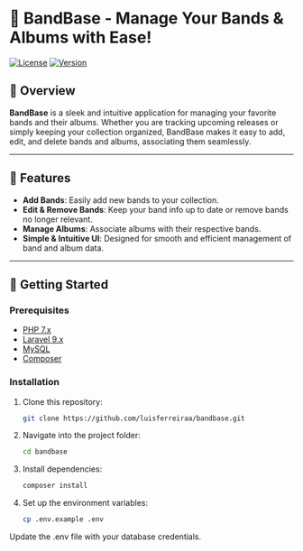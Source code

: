 # 🎸 BandBase - Manage Your Bands & Albums with Ease!

[![License](https://img.shields.io/badge/license-MIT-blue.svg)](LICENSE)
[![Version](https://img.shields.io/badge/version-1.0.0-brightgreen.svg)](https://github.com/luisferreiraa/bandbase/releases)

## 📖 Overview
**BandBase** is a sleek and intuitive application for managing your favorite bands and their albums. Whether you are tracking upcoming releases or simply keeping your collection organized, BandBase makes it easy to add, edit, and delete bands and albums, associating them seamlessly.

---

## 🎯 Features
- **Add Bands**: Easily add new bands to your collection.
- **Edit & Remove Bands**: Keep your band info up to date or remove bands no longer relevant.
- **Manage Albums**: Associate albums with their respective bands.
- **Simple & Intuitive UI**: Designed for smooth and efficient management of band and album data.

---

## 🚀 Getting Started

### Prerequisites
- [PHP 7.x](https://www.php.net/)
- [Laravel 9.x](https://laravel.com/)
- [MySQL](https://www.mysql.com/)
- [Composer](https://getcomposer.org/)

### Installation
1. Clone this repository:
   ```bash
   git clone https://github.com/luisferreiraa/bandbase.git

   ```
2. Navigate into the project folder:
    ```bash
    cd bandbase
    ```

3. Install dependencies:
   ```bash
   composer install
   ```

4. Set up the environment variables:
   ```bash
   cp .env.example .env
   ```

  Update the .env file with your database credentials.
